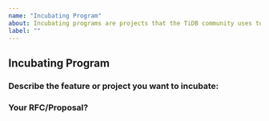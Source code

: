 ```yaml
---
name: "Incubating Program"
about: Incubating programs are projects that the TiDB community uses to incubate specific features or projects. Participants can submit proposals as Request for Change (RFC) documents to this repo first. If the RFC is approved by the majority of PMC members, an incubation project group that involves community contributors will be established. A corresponding working group will be established to steer the project.
label: ""
---
```


## Incubating Program

### Describe the feature or project you want to incubate:
<!-- A description of what you want to happen. -->

### Your RFC/Proposal?
<!-- A link to the RFC/Proposal. -->

